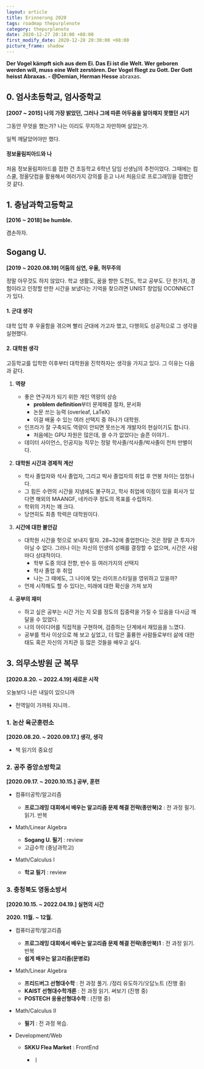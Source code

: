 ```yaml
---
layout: article
title: Erinnerung 2020
tags: roadmap thepurplenote
category: thepurplenote
date: 2020-12-27 20:18:00 +08:00
first_modify_date: 2020-12-28 20:30:00 +08:00
picture_frame: shadow
---
```

**Der Vogel kämpft sich aus dem Ei. Das Ei ist die Welt. Wer geboren werden will, muss eine Welt zerstören. Der Vogel fliegt zu Gott. Der Gott heisst Abraxas. - @Demian, Herman Hesse**
abraxas.
<!--more-->

## 0. 엄사초등학교, 엄사중학교 
**[2007 ~ 2015] 나의 가장 밝았던, 그러나 그에 따른 어두움을 알아채지 못했던 시기**

그동안 무엇을 했는가? 나는 이리도 무지하고 자만하며 살았는가.

일찍 깨달았어야만 했다. 

#### 정보올림피아드와 나 

처음 정보올림피아드를 접한 건 초등학교 6학년 담임 선생님의 추천이었다. 그때에는 컴스쿨, 정올닷컴을 활용해서 여러가지 강의를 듣고 나서 처음으로 프로그래밍을 접했던 것 같다.

## 1. 충남과학고등학교
**[2016 ~ 2018] be humble.**

겸손하자.

## Sogang U.
**[2019 ~ 2020.08.19] 어둠의 심연, 우울, 허무주의**

정말 아무것도 하지 않았다. 학교 생활도, 꿈을 향한 도전도, 학교 공부도. 단 한가지, 경험이라고 인정할 만한 시간을 보냈다는 기억을 찾으려면 UNIST 창업팀 OCONNECT가 있다. 

#### 1. 군대 생각
대학 입학 후 우울함을 겪으며 빨리 군대에 가고자 했고, 다행히도 성공적으로 그 생각을 실현했다.

#### 2. 대학원 생각

고등학교를 입학한 이후부터 대학원을 진학하자는 생각을 가지고 있다. 그 이유는 다음과 같다.

1. **역량**
   - 좋은 연구자가 되기 위한 개인 역량의 상승
     - **problem definition**부터 문제해결 절차, 문서화
     - 논문 쓰는 능력 (overleaf, LaTeX)
     - 이걸 배울 수 있는 여러 선택지 중 하나가 대학원.
   - 인프라가 잘 구축되도 역량이 안되면 못쓰는게 개발자의 현실이기도 합니다.
     - 처음에는 GPU 자원은 많은데, 쓸 수가 없었다는 슬픈 이야기..
   - 데이터 사이언스, 인공지능 직무는 정말 학사졸/석사졸/박사졸이 천차 만별이다.

2. **대학원 시간과 경제적 계산**
     - 학사 졸업자와 석사 졸업자, 그리고 박사 졸업자의 취업 후 연봉 차이는 엄청나다.
     - 그 힘든 수련의 시간을 지냄에도 불구하고, 학사 취업에 이점이 있을 회사가 있다면 해외의 MAANGF, 네카라쿠 정도의 목표를 수립하자.
   - 학위의 가치는 꽤 크다.
   - 당연히도 최종 학력은 대학원이다.
  
3. **시간에 대한 불안감**
   - 대학원 시간을 헛으로 보내지 말자. 28~32에 졸업한다는 것은 정말 큰 투자가 아닐 수 없다. 그러나 이는 자신의 인생의 성패를 결정할 수 없으며, 시간은 사람마다 상대적이다. 
     - 학부 도중 의대 전향, 반수 등 여러가지의 선택지
     - 학사 졸업 후 취업 
     - 나는 그 때에도, 그 나이에 맞는 라이프스타일을 영위하고 있을까?
   - 언제 시작해도 할 수 있다는, 미래에 대한 확신을 가져 보자 

4. **공부의 재미**
   - 하고 싶은 공부는 시간 가는 지 모를 정도의 집중력을 가질 수 있음을 다시금 깨달을 수 있었다.
   - 나의 아이디어를 직접적을 구현하며, 검증하는 단계에서 재밌음을 느꼈다. 
   - 공부를 학사 이상으로 해 보고 싶었고, 더 많은 훌륭한 사람들로부터 삶에 대한 태도 혹은 자신의 가치관 등 많은 것들을 배우고 싶다.
   

## 3. 의무소방원 군 복무 
**[2020.8.20. ~ 2022.4.19] 새로운 시작**

오늘보다 나은 내일이 있으니까 

- 전역일이 가까워 지니까..

### 1. 논산 육군훈련소 
**[2020.08.20. ~ 2020.09.17.] 생각, 생각**
- 책 읽기의 중요성 

### 2. 공주 중앙소방학교 
**[2020.09.17. ~ 2020.10.15.] 공부, 훈련**

- 컴퓨터공학/알고리즘
     - **프로그래밍 대회에서 배우는 알고리즘 문제 해결 전략(종만북)2** : 전 과정 필기. 읽기. 반복
     
- Math/Linear Algebra
     - **Sogang U. 필기** : review
     - 고급수학 (충남과학고)
     
- Math/Calculus I
     - **학교 필기** : review
     
     
### 3. 충청북도 영동소방서
**[2020.10.15. ~ 2022.04.19.] 실현의 시간**

**2020. 11월. ~ 12월.**
- 컴퓨터공학/알고리즘
   - **프로그래밍 대회에서 배우는 알고리즘 문제 해결 전략(종만북)1** : 전 과정 읽기. 반복
   - **쉽게 배우는 알고리즘(문병로)** 

- Math/Linear Algebra
   - **프리드버그 선형대수학** : 전 과정 풀기. /정리 유도하기/오답노트 (진행 중)
   - **KAIST 선형대수학개론** : 전 과정 읽기. 써보기 (진행 중)
   - **POSTECH 응용선형대수학** : (진행 중)

- Math/Calculus II
   - **필기** : 전 과정 복습.

- Development/Web 
   - **SKKU Flea Market** : FrontEnd


     - ㅣ









